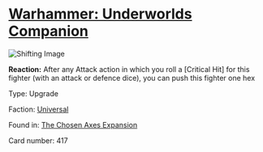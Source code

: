 # [Warhammer: Underworlds Companion](https://guidokessels.github.io/wh-underworlds)

  

![Shifting Image](https://warhammerunderworlds.com/wp-content/uploads/sites/6/2018/02/417_ENG.png)

<b>Reaction:</b> After any Attack action in which you roll a [Critical Hit] for this fighter (with an attack or defence dice), you can push this fighter one hex

Type: Upgrade

Faction: [Universal](https://guidokessels.github.io/wh-underworlds/factions/universal.md)

Found in: [The Chosen Axes Expansion](https://guidokessels.github.io/wh-underworlds/locations/the-chosen-axes-expansion.md)

Card number: 417
